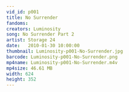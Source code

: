 ```yaml
---
vid_id: p001
title: No Surrender
fandoms:
creators: Luminosity
song: No Surrender Part 2
artist: Storage 24
date:   2010-01-30 10:00:00
thumbnail: Luminosity-p001-No-Surrender.jpg
barcode: Luminosity-p001-No-Surrender.png
mp4name: Luminosity-p001-No-Surrender.m4v
mp4size: 46.61 MB
width: 624
height: 352
---
```



